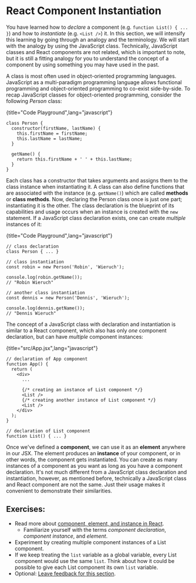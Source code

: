 # React Component Instantiation

You have learned how to *declare* a component (e.g. `function List() { ... }`) and how to *instantiate* (e.g. `<List />`) it. In this section, we will intensify this learning by going through an analogy and the terminology. We will start with the analogy by using the JavaScript class. Technically, JavaScript classes and React components are not related, which is important to note, but it is still a fitting analogy for you to understand the concept of a component by using something you may have used in the past.

A class is most often used in object-oriented programming languages. JavaScript as a multi-paradigm programming language allows functional programming and object-oriented programming to co-exist side-by-side. To recap JavaScript classes for object-oriented programming, consider the following *Person* class:

{title="Code Playground",lang="javascript"}
~~~~~~~
class Person {
  constructor(firstName, lastName) {
    this.firstName = firstName;
    this.lastName = lastName;
  }

  getName() {
    return this.firstName + ' ' + this.lastName;
  }
}
~~~~~~~

Each class has a constructor that takes arguments and assigns them to the class instance when instantiating it. A class can also define functions that are associated with the instance (e.g. `getName()`) which are called **methods** or **class methods**. Now, declaring the Person class once is just one part; instantiating it is the other. The class declaration is the blueprint of its capabilities and usage occurs when an instance is created with the `new` statement. If a JavaScript class declaration exists, one can create *multiple* instances of it:

{title="Code Playground",lang="javascript"}
~~~~~~~
// class declaration
class Person { ... }

// class instantiation
const robin = new Person('Robin', 'Wieruch');

console.log(robin.getName());
// "Robin Wieruch"

// another class instantiation
const dennis = new Person('Dennis', 'Wieruch');

console.log(dennis.getName());
// "Dennis Wieruch"
~~~~~~~

The concept of a JavaScript class with declaration and instantiation is similar to a React component, which also has only *one* component declaration, but can have *multiple* component instances:

{title="src/App.jsx",lang="javascript"}
~~~~~~~
// declaration of App component
function App() {
  return (
    <div>
      ...

      {/* creating an instance of List component */}
      <List />
      {/* creating another instance of List component */}
      <List />
    </div>
  );
}

// declaration of List component
function List() { ... }
~~~~~~~

Once we've defined a **component**, we can use it as an **element** anywhere in our JSX. The element produces an **instance** of your component, or in other words, the component gets instantiated. You can create as many instances of a component as you want as long as you have a component declaration. It's not much different from a JavaScript class declaration and instantiation, however, as mentioned before, technically a JavaScript class and React component are not the same. Just their usage makes it convenient to demonstrate their similarities.

## Exercises:

* Read more about [component, element, and instance in React](https://www.robinwieruch.de/react-element-component/).
  * Familiarize yourself with the terms *component declaration*, *component instance*, and *element*.
* Experiment by creating multiple component instances of a List component.
* If we keep treating the `list` variable as a global variable, every List component would use the same `list`. Think about how it could be possible to give each List component its own `list` variable.
* Optional: [Leave feedback for this section](https://forms.gle/sf1UMNR58v3NsRUSA).
